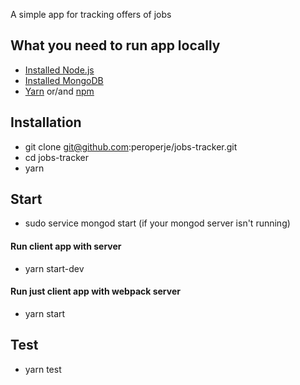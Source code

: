 A simple app for tracking offers of jobs

## What you need to run app locally
- [Installed Node.js](https://nodejs.org/en/)
- [Installed MongoDB](https://www.mongodb.com/)
- [Yarn](http://yargs.js.org/) or/and [npm](https://www.npmjs.com/)

## Installation
- git clone git@github.com:peroperje/jobs-tracker.git
- cd jobs-tracker
- yarn

## Start
- sudo service mongod start (if your mongod server isn't running)
#### Run client app with server
- yarn start-dev
#### Run just client app with webpack server
- yarn start

## Test

- yarn test

